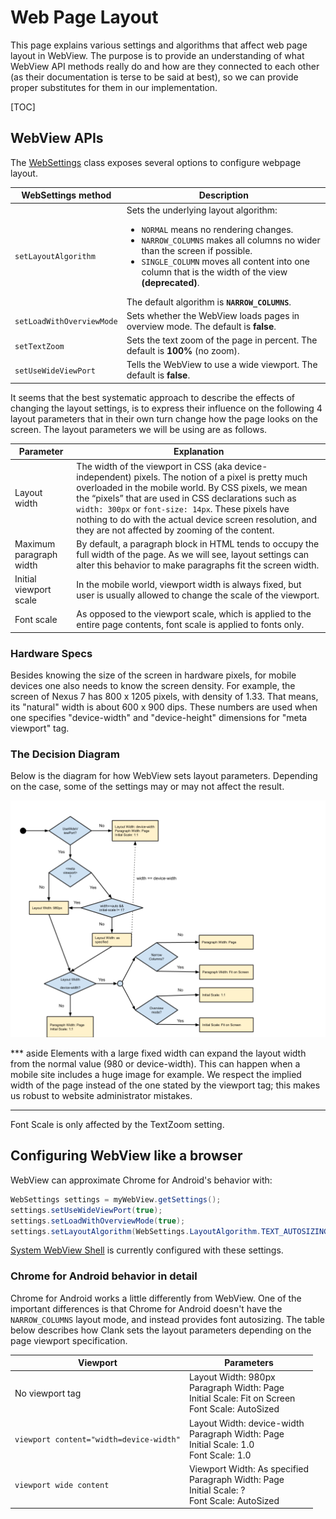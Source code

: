 # Web Page Layout

This page explains various settings and algorithms that affect web page layout
in WebView. The purpose is to provide an understanding of what WebView API
methods really do and how are they connected to each other (as their
documentation is terse to be said at best), so we can provide proper substitutes
for them in our implementation.

[TOC]

## WebView APIs

The
[WebSettings](https://developer.android.com/reference/android/webkit/WebSettings)
class exposes several options to configure webpage layout.

| WebSettings method        | Description |
| ------------------------- | ----------- |
| `setLayoutAlgorithm`      | Sets the underlying layout algorithm:<ul><li>`NORMAL` means no rendering changes.</li><li>`NARROW_COLUMNS` makes all columns no wider than the screen if possible.</li><li>`SINGLE_COLUMN` moves all content into one column that is the width of the view **(deprecated)**.</li></ul>The default algorithm is **`NARROW_COLUMNS`**. |
| `setLoadWithOverviewMode` | Sets whether the WebView loads pages in overview mode. The default is **false**. |
| `setTextZoom`             | Sets the text zoom of the page in percent. The default is **100%** (no zoom).    |
| `setUseWideViewPort`      | Tells the WebView to use a wide viewport. The default is **false**. |

It seems that the best systematic approach to describe the effects of changing
the layout settings, is to express their influence on the following 4 layout
parameters that in their own turn change how the page looks on the screen. The
layout parameters we will be using are as follows.

| Parameter | Explanation |
| --------- | ----------- |
| Layout width | The width of the viewport in CSS (aka device-independent) pixels. The notion of a pixel is pretty much overloaded in the mobile world. By CSS pixels, we mean the “pixels” that are used in CSS declarations such as `width: 300px` or `font-size: 14px`. These pixels have nothing to do with the actual device screen resolution, and they are not affected by zooming of the content. |
| Maximum paragraph width | By default, a paragraph block in HTML tends to occupy the full width of the page. As we will see, layout settings can alter this behavior to make paragraphs fit the screen width. |
| Initial viewport scale | In the mobile world, viewport width is always fixed, but user is usually allowed to change the scale of the viewport. |
| Font scale | As opposed to the viewport scale, which is applied to the entire page contents, font scale is applied to fonts only. |

### Hardware Specs

Besides knowing the size of the screen in hardware pixels, for mobile devices
one also needs to know the screen density. For example, the screen of Nexus 7
has 800 x 1205 pixels, with density of 1.33. That means, its "natural" width is
about 600 x 900 dips. These numbers are used when one specifies "device-width"
and "device-height" dimensions for "meta viewport" tag.

### The Decision Diagram

Below is the diagram for how WebView sets layout parameters. Depending on the
case, some of the settings may or may not affect the result.

![Web page layout decision diagram](images/web_page_layout_decisions.png)

<!-- diagram source:
http://shortn/_XCjQkmBEmg
-->

*** aside
Elements with a large fixed width can expand the layout width from the normal
value (980 or device-width). This can happen when a mobile site includes a huge
image for example. We respect the implied width of the page instead of the one
stated by the viewport tag; this makes us robust to website administrator
mistakes.
***

Font Scale is only affected by the TextZoom setting.

## Configuring WebView like a browser

WebView can approximate Chrome for Android's behavior with:

```java
WebSettings settings = myWebView.getSettings();
settings.setUseWideViewPort(true);
settings.setLoadWithOverviewMode(true);
settings.setLayoutAlgorithm(WebSettings.LayoutAlgorithm.TEXT_AUTOSIZING);
```

[System WebView Shell](webview-shell.md) is currently configured with these
settings.

### Chrome for Android behavior in detail

Chrome for Android works a little differently from WebView. One of the important
differences is that Chrome for Android doesn't have the `NARROW_COLUMNS` layout
mode, and instead provides font autosizing. The table below describes how Clank
sets the layout parameters depending on the page viewport specification.

| Viewport | Parameters |
| -------- | ---------- |
| No viewport tag | Layout Width: 980px<br>Paragraph Width: Page<br>Initial Scale: Fit on Screen<br>Font Scale: AutoSized |
| `viewport content="width=device-width"`  | Layout Width: device-width<br>Paragraph Width: Page<br>Initial Scale: 1.0<br>Font Scale: 1.0 |
| `viewport wide content` | Viewport Width: As specified<br>Paragraph Width: Page<br>Initial Scale: ?<br>Font Scale: AutoSized |
